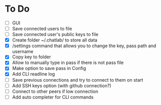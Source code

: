 # To Do

 * [ ] GUI
 * [ ] Save connected users to file
 * [ ] Save connected user's public keys to file
 * [x] Create folder ~/.chatlab/ to store all data
 * [x] /settings command that allows you to change the key, pass path and username
 * [x] Copy key to folder
 * [x] Allow to manually type in pass if there is not pass file
 * [x] Make option to save pass in Config
 * [x] Add CLI readline log
 * [ ] Save previous connections and try to connect to them on start
 * [ ] Add SSH keys option (with github connection?)
 * [ ] Connect to other peers if low connection
 * [ ] Add auto completer for CLI commands
